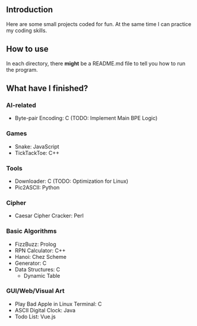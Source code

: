## Introduction

Here are some small projects coded for fun. At the same time I can practice my coding skills.

## How to use

In each directory, there **might** be a README.md file to tell you how to run the program.

## What have I finished?

### AI-related

- Byte-pair Encoding: C (TODO: Implement Main BPE Logic)

### Games

- Snake: JavaScript
- TickTackToe: C++

### Tools

- Downloader: C (TODO: Optimization for Linux)
- Pic2ASCII: Python

### Cipher

- Caesar Cipher Cracker: Perl

### Basic Algorithms

- FizzBuzz: Prolog
- RPN Calculator: C++
- Hanoi: Chez Scheme
- Generator: C
- Data Structures: C
    - Dynamic Table

### GUI/Web/Visual Art

- Play Bad Apple in Linux Terminal: C
- ASCII Digital Clock: Java
- Todo List: Vue.js

